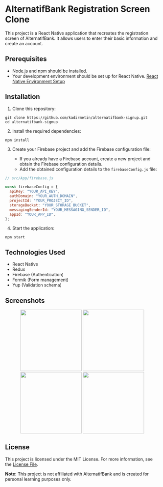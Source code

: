 # AlternatifBank Registration Screen Clone

This project is a React Native application that recreates the registration screen of AlternatifBank. It allows users to enter their basic information and create an account.

## Prerequisites

- Node.js and npm should be installed.
- Your development environment should be set up for React Native. [React Native Environment Setup](https://reactnative.dev/docs/environment-setup)

## Installation

1. Clone this repository:

```
git clone https://github.com/kadirmetin/alternatifbank-signup.git
cd alternatifbank-signup
```

2. Install the required dependencies:

```
npm install
```

3. Create your Firebase project and add the Firebase configuration file:

   - If you already have a Firebase account, create a new project and obtain the Firebase configuration details.
   - Add the obtained configuration details to the `firebaseConfig.js` file:

```javascript
// src/App/firebase.js

const firebaseConfig = {
  apiKey: "YOUR_API_KEY",
  authDomain: "YOUR_AUTH_DOMAIN",
  projectId: "YOUR_PROJECT_ID",
  storageBucket: "YOUR_STORAGE_BUCKET",
  messagingSenderId: "YOUR_MESSAGING_SENDER_ID",
  appId: "YOUR_APP_ID",
};
```

4. Start the application:

```
npm start
```

## Technologies Used

- React Native
- Redux
- Firebase (Authentication)
- Formik (Form management)
- Yup (Validation schema)

## Screenshots

<p float="left" align="center">
  <img src="https://github.com/kadirmetin/alternatifbank-signup/assets/82063998/6f7e44d5-bfe8-49ce-8a2c-9fac20f4754b" width="200" />
  <img src="https://github.com/kadirmetin/alternatifbank-signup/assets/82063998/623856b4-ec3f-4654-ac70-296aa6ca9adb" width="200" />
  <img src="https://github.com/kadirmetin/alternatifbank-signup/assets/82063998/ef51ffe9-103a-4cf4-a5d9-5a0d51dfd224" width="200" />
  <img src="https://github.com/kadirmetin/alternatifbank-signup/assets/82063998/59c2be16-abd9-4888-8260-15aa8c2cd371" width="200" />
</p>

## License

This project is licensed under the MIT License. For more information, see the [License File](LICENSE).

**Note:** This project is not affiliated with AlternatifBank and is created for personal learning purposes only.

